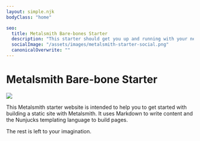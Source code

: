 ```yaml
---
layout: simple.njk
bodyClass: "home"

seo:
  title: Metalsmith Bare-bones Starter
  description: "This starter should get you up and running with your new favorite static site genrator Metalsmith"
  socialImage: "/assets/images/metalsmith-starter-social.png"
  canonicalOverwrite: ""
---
```

# Metalsmith Bare-bone Starter

![](/assets/images/hammer-anvil-blacksmith.png)

This Metalsmith starter website is intended to help you to get started with building a static site with Metalsmith. It uses Markdown to write content and the Nunjucks templating language to build pages.

The rest is left to your imagination.